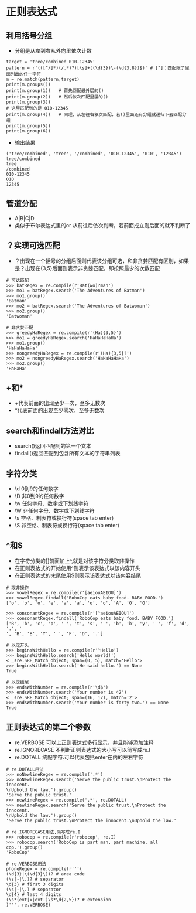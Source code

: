 # 正则表达式

## 利用括号分组
- 分组是从左到右从外向里依次计数

```python{.line-numbers}
target = 'tree/combined 010-12345'
pattern = r'(([^/]*)(/.*)?)[\s]+((\d{3})\-(\d{3,8})$)' # [^]：匹配除了里面列出的任一字符
m = re.match(pattern,target)
print(m.groups())
print(m.group(1))   # 首先匹配最外层的()
print(m.group(2))   # 然后依次匹配里层的()
print(m.group(3))
# 这里匹配到的是 010-12345 
print(m.group(4))   # 同理，从左往右依次匹配，若()里面还有分组就递归下去匹配分组
print(m.group(5))
print(m.group(6))
```

- 输出结果
```python{.line-numbers}
('tree/combined', 'tree', '/combined', '010-12345', '010', '12345')
tree/combined
tree
/combined
010-12345
010
12345
```
## 管道分配

- A|B|C|D
- 类似于布尔表达式里的or 从前往后依次判断，若前面成立则后面的就不判断了
  

## ？实现可选匹配
- ？出现在一个括号的分组后面则代表该分组可选，和非贪婪匹配有区别，如果是？出现在{3,5}后面则表示非贪婪匹配，即按照最少的次数匹配
```python{.line-numbers}
# 可选匹配
>>> batRegex = re.compile(r'Bat(wo)?man')
>>> mo1 = batRegex.search('The Adventures of Batman')
>>> mo1.group()
'Batman'
>>> mo2 = batRegex.search('The Adventures of Batwoman')
>>> mo2.group()
'Batwoman'

# 非贪婪匹配
>>> greedyHaRegex = re.compile(r'(Ha){3,5}')
>>> mo1 = greedyHaRegex.search('HaHaHaHaHa')
>>> mo1.group()
'HaHaHaHaHa'
>>> nongreedyHaRegex = re.compile(r'(Ha){3,5}?')
>>> mo2 = nongreedyHaRegex.search('HaHaHaHaHa')
>>> mo2.group()
'HaHaHa'

```

## +和*
- +代表前面的出现至少一次，至多无数次
- *代表前面的出现至少零次，至多无数次

## search和findall方法对比
- search()返回匹配到的第一个文本
- findall()返回匹配到包含所有文本的字符串列表

## 字符分类
- \d 0到9的任何数字
- \D 非0到9的任何数字
- \w 任何字母、数字或下划线字符
- \W 非任何字母、数字或下划线字符
- \s 空格、制表符或换行符(space tab enter)
- \S 非空格、制表符或换行符(space tab enter)

## ^和$
- 在字符分类的[]前面加上^,就是对该字符分类取非操作
- 在正则表达式的开始使用^则表示该表达式以该内容开头
- 在正则表达式的末尾使用$则表示该表达式以该内容结尾

```python{.line-numbers}
# 取非操作
>>> vowelRegex = re.compile(r'[aeiouAEIOU]')
>>> vowelRegex.findall('RoboCop eats baby food. BABY FOOD.')
['o', 'o', 'o', 'e', 'a', 'a', 'o', 'o', 'A', 'O', 'O']

>>> consonantRegex = re.compile(r'[^aeiouAEIOU]')
>>> consonantRegex.findall('RoboCop eats baby food. BABY FOOD.')
['R', 'b', 'c', 'p', ' ', 't', 's', ' ', 'b', 'b', 'y', ' ', 'f', 'd', '.', '
', 'B', 'B', 'Y', ' ', 'F', 'D', '.']

# 以之开头
>>> beginsWithHello = re.compile(r'^Hello')
>>> beginsWithHello.search('Hello world!')
< _sre.SRE_Match object; span=(0, 5), match='Hello'>
>>> beginsWithHello.search('He said hello.') == None
True

# 以之结尾
>>> endsWithNumber = re.compile(r'\d$')
>>> endsWithNumber.search('Your number is 42')
< _sre.SRE_Match object; span=(16, 17), match='2'>
>>> endsWithNumber.search('Your number is forty two.') == None
True
```

## 正则表达式的第二个参数
- re.VERBOSE 可以上正则表达式多行显示，并且能够添加注释
- re.IGNORECASE 不判断正则表达式的大小写可以简写成re.I
- re.DOTALL 统配字符.可以代表包括enter在内的左右字符
  
```python{.line-numbers}
# re.DOTALL用法
>>> noNewlineRegex = re.compile('.*')
>>> noNewlineRegex.search('Serve the public trust.\nProtect the innocent.
\nUphold the law.').group()
'Serve the public trust.'
>>> newlineRegex = re.compile('.*', re.DOTALL)
>>> newlineRegex.search('Serve the public trust.\nProtect the innocent.
\nUphold the law.').group()
'Serve the public trust.\nProtect the innocent.\nUphold the law.'

# re.IGNORECASE用法,简写成re.I
>>> robocop = re.compile(r'robocop', re.I)
>>> robocop.search('RoboCop is part man, part machine, all cop.').group()
'RoboCop'

# re.VERBOSE用法
phoneRegex = re.compile(r'''(
(\d{3}|\(\d{3}\))? # area code
(\s|-|\.)? # separator
\d{3} # first 3 digits
(\s|-|\.) # separator
\d{4} # last 4 digits
(\s*(ext|x|ext.)\s*\d{2,5})? # extension
)''', re.VERBOSE)
```




































